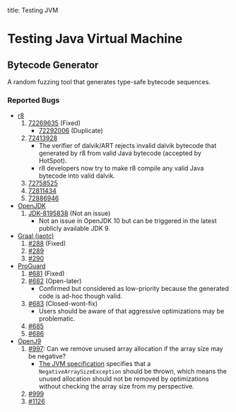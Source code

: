 title: Testing JVM

# Testing Java Virtual Machine

## Bytecode Generator

A random fuzzing tool that generates type-safe bytecode sequences.

### Reported Bugs

* [r8](https://r8.googlesource.com/r8)
    1. [72269635](https://issuetracker.google.com/issues/72269635) (Fixed)
        * [72292006](https://issuetracker.google.com/issues/72292006) (Duplicate)
    1. [72413928](https://issuetracker.google.com/issues/72413928)
        * The verifier of dalvik/ART rejects invalid dalvik bytecode that generated by r8 from valid Java bytecode (accepted by HotSpot).
        * r8 developers now try to make r8 compile any valid Java bytecode into valid dalvik.
    1. [72758525](https://issuetracker.google.com/issues/72758525)
    1. [72811434](https://issuetracker.google.com/issues/72811434)
    1. [72886946](https://issuetracker.google.com/issues/72886946)
* [OpenJDK](http://openjdk.java.net/)
    1. [JDK-8195838](https://bugs.openjdk.java.net/browse/JDK-8195838) (Not an issue)
        * Not an issue in OpenJDK 10 but can be triggered in the latest publicly available JDK 9.
* [Graal (jaotc)]()
    1. [#288](https://github.com/oracle/graal/issues/288) (Fixed)
    1. [#289](https://github.com/oracle/graal/issues/289)
    1. [#290](https://github.com/oracle/graal/issues/290)
* [ProGuard](https://sourceforge.net/projects/proguard/)
    1. [#681](https://sourceforge.net/p/proguard/bugs/681/) (Fixed)
    1. [#682](https://sourceforge.net/p/proguard/bugs/682/) (Open-later)
        * Confirmed but considered as low-priority because the generated code is ad-hoc though valid.
    1. [#683](https://sourceforge.net/p/proguard/bugs/683/) (Closed-wont-fix)
        * Users should be aware of that aggressive optimizations may be problematic.
    1. [#685](https://sourceforge.net/p/proguard/bugs/685/)
    1. [#686](https://sourceforge.net/p/proguard/bugs/686/)
* [OpenJ9](https://github.com/eclipse/openj9)
    1. [#997](https://github.com/eclipse/openj9/issues/997): Can we remove unused array allocation if the array size may be negative?
         * [The JVM specification](https://docs.oracle.com/javase/specs/jvms/se9/html/jvms-6.html#jvms-6.5.anewarray) specifies that a `NegativeArraySizeException` should be thrown,
         which means the unused allocation should not be removed by optimizations without checking the array size from my perspective.
    1. [#999](https://github.com/eclipse/openj9/issues/999)
    1. [#1126](https://github.com/eclipse/openj9/issues/1126)

